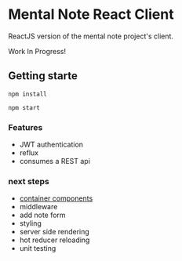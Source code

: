 # Mental Note React Client
ReactJS version of the mental note project's client.

Work In Progress!

## Getting starte

`npm install`

`npm start`

### Features

* JWT authentication
* reflux
* consumes a REST api

### next steps
* [container components](https://medium.com/@dan_abramov/smart-and-dumb-components-7ca2f9a7c7d0#.zcjbwkqzu)
* middleware
* add note form
* styling
* server side rendering
* hot reducer reloading
* unit testing
